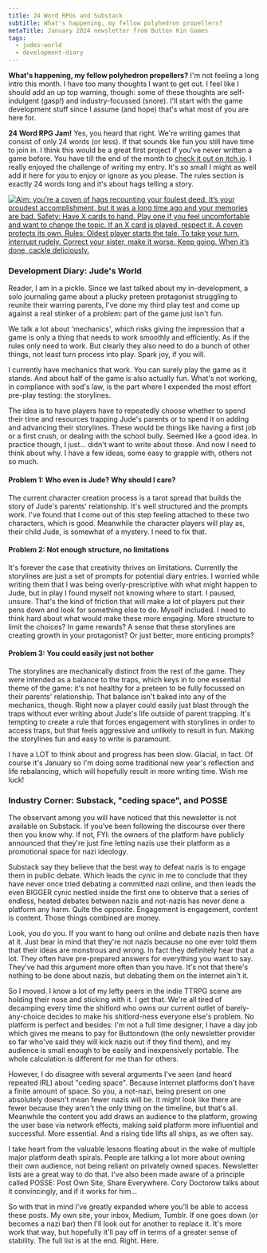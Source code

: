 ```yaml
---
title: 24 Word RPGs and Substack
subtitle: What's happening, my fellow polyhedron propellers?
metaTitle: January 2024 newsletter from Button Kin Games
tags:
  - judes-world
  - development-diary
---
```


<p>
    <b>What's happening, my fellow polyhedron propellers?</b> I'm not feeling a long intro this month. I have too many thoughts I want to get out. I feel like I should add an up top warning, though: some of these thoughts are self-indulgent (gasp!) and industry-focussed (snore). I'll start with the game development stuff since I assume (and hope) that's what most of you are here for.
</p><p>
    <b>24 Word RPG Jam!</b> Yes, you heard that right. We're writing games that consist of only 24 words (or less). If that sounds like fun you still have time to join in. I think this would be a great first project if you've never written a game before. You have till the end of the month to <a href="https://itch.io/jam/24wordrpgjam" target="_blank">check it out on itch.io</a>. I really enjoyed the challenge of writing my entry. It's so small I might as well add it here for you to enjoy or ignore as you please. The rules section is exactly 24 words long and it's about hags telling a story.
</p>
<a href="https://buttonkin.itch.io/quibbling-bess" target="_blank"><img src="/assets/images/newsletter/quibbling_bess.png" alt="Aim: you’re a coven of hags recounting your foulest deed. It’s your proudest accomplishment, but it was a long time ago and your memories are bad. Safety: Have X cards to hand. Play one if you feel uncomfortable and want to change the topic. If an X card is played, respect it. A coven protects its own. Rules: Oldest player starts the tale. To take your turn, interrupt rudely. Correct your sister, make it worse. Keep going. When it’s done, cackle deliciously."/></a>
<h3>Development Diary: Jude's World</h3>
<p>
    Reader, I am in a pickle. Since we last talked about my in-development, a solo journaling game about a plucky preteen protagonist struggling to reunite their warring parents, I've done my third play test and come up against a real stinker of a problem: part of the game just isn't fun.
</p><p>
    We talk a lot about 'mechanics', which risks giving the impression that a game is only a thing that needs to work smoothly and efficiently. As if the rules only need to work. But clearly they also need to do a bunch of other things, not least turn process into play. Spark joy, if you will.
</p><p>
    I currently have mechanics that work. You can surely play the game as it stands. And about half of the game is also actually fun. What's not working, in compliance with sod's law, is the part where I expended the most effort pre-play testing: the storylines.
</p><p>
    The idea is to have players have to repeatedly choose whether to spend their time and resources trapping Jude's parents or to spend it on adding and advancing their storylines. These would be things like having a first job or a first crush, or dealing with the school bully. Seemed like a good idea. In practice though, I just... didn't want to write about those. And now I need to think about why. I have a few ideas, some easy to grapple with, others not so much.
</p>
<h4>Problem 1: Who even is Jude? Why should I care?</h4>
<p>
    The current character creation process is a tarot spread that builds the story of Jude's parents' relationship. It's well structured and the prompts work. I've found that I come out of this step feeling attached to these two characters, which is good. Meanwhile the character players will play as, their child Jude, is somewhat of a mystery. I need to fix that.
</p>
<h4>Problem 2: Not enough structure, no limitations</h4>
<p>
    It's forever the case that creativity thrives on limitations. Currently the storylines are just a set of prompts for potential diary entries. I worried while writing them that I was being overly-prescriptive with what might happen to Jude, but in play I found myself not knowing where to start. I paused, unsure. That's the kind of friction that will make a lot of players put their pens down and look for something else to do. Myself included. I need to think hard about what would make these more engaging. More structure to limit the choices? In game rewards? A sense that these storylines are creating growth in your protagonist? Or just better, more enticing prompts?
</p>
<h4>Problem 3: You could easily just not bother</h4>
<p>
    The storylines are mechanically distinct from the rest of the game. They were intended as a balance to the traps, which keys in to one essential theme of the game: it's not healthy for a preteen to be fully focussed on their parents' relationship. That balance isn't baked into any of the mechanics, though. Right now a player could easily just blast through the traps without ever writing about Jude's life outside of parent trapping. It's tempting to create a rule that forces engagement with storylines in order to access traps, but that feels aggressive and unlikely to result in fun. Making the storylines fun and easy to write is paramount.
</p>
<p>
    I have a LOT to think about and progress has been slow. Glacial, in fact. Of course it's January so I'm doing some traditional new year's reflection and life rebalancing, which will hopefully result in more writing time. Wish me luck!
</p>
<h3>Industry Corner: Substack, "ceding space", and POSSE</h3>
<p>
    The observant among you will have noticed that this newsletter is not available on Substack. If you've been following the discourse over there then you know why. If not, FYI: the owners of the platform have publicly announced that they're just fine letting nazis use their platform as a promotional space for nazi ideology.
</p><p>
    Substack say they believe that the best way to defeat nazis is to engage them in public debate. Which leads the cynic in me to conclude that they have never once tried debating a committed nazi online, and then leads the even BIGGER cynic nestled inside the first one to observe that a series of endless, heated debates between nazis and not-nazis has never done a platform any harm. Quite the opposite. Engagement is engagement, content is content. Those things combined are money.
</p><p>
    Look, you do you. If you want to hang out online and debate nazis then have at it. Just bear in mind that they're not nazis because no one ever told them that their ideas are monstrous and wrong. In fact they definitely hear that a lot. They often have pre-prepared answers for everything you want to say. They've had this argument more often than you have. It's not that there's nothing to be done about nazis, but debating them on the internet ain't it.
</p><p>
    So I moved. I know a lot of my lefty peers in the indie TTRPG scene are holding their nose and sticking with it. I get that. We're all tired of decamping every time the shitlord who owns our current outlet of barely-any-choice decides to make his shitlord-ness everyone else's problem. No platform is perfect and besides: I'm not a full time designer, I have a day job which gives me means to pay for Buttondown (the only newsletter provider so far who've said they will kick nazis out if they find them), and my audience is small enough to be easily and inexpensively portable. The whole calculation is different for me than for others.
</p><p>
    However, I do disagree with several arguments I've seen (and heard repeated IRL) about "ceding space". Because internet platforms don't have a finite amount of space. So you, a not-nazi, being present on one absolutely doesn't mean fewer nazis will be. It might look like there are fewer because they aren't the only thing on the timeline, but that's all. Meanwhile the content you add draws an audience to the platform, growing the user base via network effects, making said platform more influential and successful. More essential. And a rising tide lifts all ships, as we often say.
</p><p>
    I take heart from the valuable lessons floating about in the wake of multiple major platform death spirals. People are talking a lot more about owning their own audience, not being reliant on privately owned spaces. Newsletter lists are a great way to do that. I've also been made aware of a principle called POSSE: Post Own Site, Share Everywhere. Cory Doctorow talks about it convincingly, and if it works for him...
</p><p>
    So with that in mind I've greatly expanded where you'll be able to access these posts. My own site, your inbox, Medium, Tumblr. If one goes down (or becomes a nazi bar) then I'll look out for another to replace it. It's more work that way, but hopefully it'll pay off in terms of a greater sense of stability. The full list is at the end. Right. Here.
</p>
